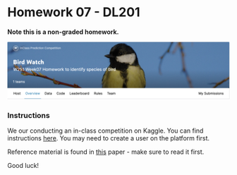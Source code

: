 # Homework 07 - DL201

**Note this is a non-graded homework.**
 
![](figs/competition.png)  

### Instructions 

We our conducting an in-class competition on Kaggle. You can find instructions [here](https://www.kaggle.com/c/midsw251birds/overview). You may need to create a user on the platform first.

Reference material is found in [this](https://arxiv.org/abs/1812.01187?utm_source=feedburner&utm_medium=feed&utm_campaign=Feed%3A+arxiv%2FQSXk+%28ExcitingAds%21+cs+updates+on+arXiv.org%29) paper - make sure to read it first.  
  
Good luck! 
